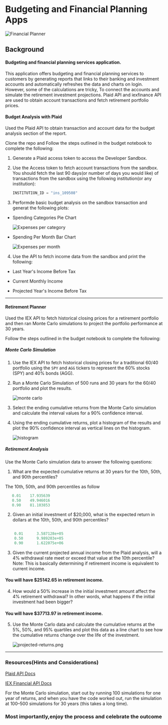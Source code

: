 # Budgeting and Financial Planning Apps

![Financial Planner](Images/financial-planner.png)

## Background

#### Budgeting and financial planning services application. 

This application offers budgeting and financial planning services to customers by generating reports that links to their banking and investment accounts and automatically refreshes the data and charts on login. However, some of the calculations are tricky, To connect the accounts and simulate the retirement investment projections. Plaid API and iexfinance API are used to obtain account transactions and fetch retirement portfolio prices.


 #### Budget Analysis with Plaid

Used the Plaid API to obtain transaction and account data for the budget analysis section of the report.

Clone the repo and Follow the steps outlined in the budget notebook to complete the following:

1. Generate a Plaid access token to access the Developer Sandbox.

2. Use the Access token to fetch account transactions from the sandbox. You should fetch the last 90 days(or number of days you would like) of transactions from the sandbox using the following institution(or any institution):

    ```python
    INSTITUTION_ID = "ins_109508"
    ```

3. Performde basic budget analysis on the sandbox transaction and generat the following plots:

* Spending Categories Pie Chart

  ![Expenses per category](Images/pie-chart.png)

* Spending Per Month Bar Chart

  ![Expenses per month](Images/spending-month.png)

4. Use the API to fetch income data from the sandbox and print the following:

* Last Year's Income Before Tax

* Current Monthly Income

* Projected Year's Income Before Tax
________

#### Retirement Planner

Used the IEX API to fetch historical closing prices for a retirement portfolio and then ran Monte Carlo simulations to project the portfolio performance at 30 years. 

Follow the steps outlined in the budget notebook to complete the following:

##### Monte Carlo Simulation


1. Use the IEX API to fetch historical closing prices for a traditional 60/40 portfolio using the `SPY` and `AGG` tickers to represent the 60% stocks (SPY) and 40% bonds (AGG).

2. Run a Monte Carlo Simulation of 500 runs and 30 years for the 60/40 portfolio and plot the results.

    ![monte carlo](Images/monte-carlo.png)

3. Select the ending cumulative returns from the Monte Carlo simulation and calculate the interval values for a 90% confidence interval.
4. Using the ending cumulative returns, plot a histogram of the results and plot the 90% confidence interval as vertical lines on the histogram.

    ![histogram](Images/histogram.png)

##### Retirement Analysis

Use the Monte Carlo simulation data to answer the following questions:

1. What are the expected cumulative returns at 30 years for the 10th, 50th, and 90th percentiles?

The 10th, 50th, and 90th percentiles as follow

 ```python
    0.01    17.935639
    0.50    49.946016
    0.90    81.103853
 ```

2. Given an initial investment of $20,000, what is the expected return in dollars at the 10th, 50th, and 90th percentiles?

```python
    
    0.01      3.587128e+05
    0.50      9.989203e+05
    0.90      1.622075e+06
  ```

3. Given the current projected annual income from the Plaid analysis, will a 4% withdrawal rate meet or exceed that value at the 10th percentile? Note: This is basically determining if retirement income is equivalent to current income.


#### You will have $25142.65 in retirement income.


4. How would a 50% increase in the initial investment amount affect the 4% retirement withdrawal? In other words, what happens if the initial investment had been bigger?

#### You will have $37713.97 in retirement income.

5. Use the Monte Carlo data and calculate the cumulative returns at the 5%, 50%, and 95% quartiles and plot this data as a line chart to see how the cumulative returns change over the life of the investment.

    ![projected-returns.png](Images/projected-returns.png)
    
    
- - -

### Resources(Hints and Considerations)

[Plaid API Docs](https://plaid.com/docs/)

[IEX Financial API Docs](https://addisonlynch.github.io/iexfinance/stable/)

For the Monte Carlo simulation, start out by running 100 simulations for one year of returns, and when you have the code worked out, run the simulation at 100–500 simulations for 30 years (this takes a long time).


### Most importantly,enjoy the process and celebrate the outcome
